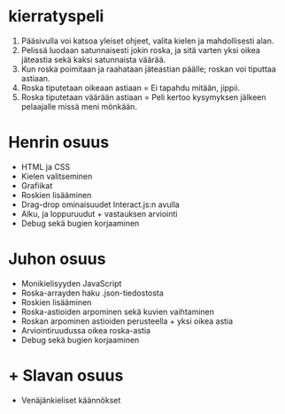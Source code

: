 # kierratyspeli

1. Pääsivulla voi katsoa yleiset ohjeet, valita kielen ja mahdollisesti alan.
2. Pelissä luodaan satunnaisesti jokin roska, ja sitä varten yksi oikea jäteastia sekä kaksi satunnaista väärää.
3. Kun roska poimitaan ja raahataan jäteastian päälle; roskan voi tiputtaa astiaan.
4. Roska tiputetaan oikeaan astiaan = Ei tapahdu mitään, jippii.
5. Roska tiputetaan väärään astiaan = Peli kertoo kysymyksen jälkeen pelaajalle missä meni mönkään.

# Henrin osuus
- HTML ja CSS 
- Kielen valitseminen
- Grafiikat
- Roskien lisääminen
- Drag-drop ominaisuudet Interact.js:n avulla
- Alku, ja loppuruudut + vastauksen arviointi
- Debug sekä bugien korjaaminen

# Juhon osuus
- Monikielisyyden JavaScript
- Roska-arrayden haku .json-tiedostosta
- Roskien lisääminen
- Roska-astioiden arpominen sekä kuvien vaihtaminen
- Roskan arpominen astioiden perusteella + yksi oikea astia
- Arviointiruudussa oikea roska-astia
- Debug sekä bugien korjaaminen

# + Slavan osuus
- Venäjänkieliset käännökset